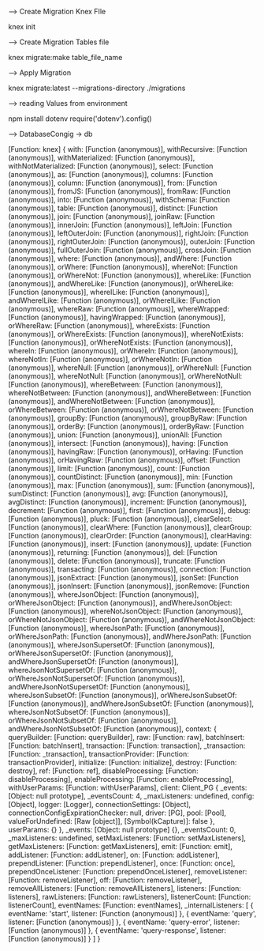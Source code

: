 --> Create Migration Knex FIle

knex init

--> Create Migration Tables file

knex migrate:make table_file_name

--> Apply Migration

knex migrate:latest --migrations-directory ./migrations

--> reading Values from environment

npm install dotenv
require('dotenv').config()



--> DatabaseCongig -> db

[Function: knex] {
  with: [Function (anonymous)],
  withRecursive: [Function (anonymous)],
  withMaterialized: [Function (anonymous)],
  withNotMaterialized: [Function (anonymous)],
  select: [Function (anonymous)],
  as: [Function (anonymous)],
  columns: [Function (anonymous)],
  column: [Function (anonymous)],
  from: [Function (anonymous)],
  fromJS: [Function (anonymous)],
  fromRaw: [Function (anonymous)],
  into: [Function (anonymous)],
  withSchema: [Function (anonymous)],
  table: [Function (anonymous)],
  distinct: [Function (anonymous)],
  join: [Function (anonymous)],
  joinRaw: [Function (anonymous)],
  innerJoin: [Function (anonymous)],
  leftJoin: [Function (anonymous)],
  leftOuterJoin: [Function (anonymous)],
  rightJoin: [Function (anonymous)],
  rightOuterJoin: [Function (anonymous)],
  outerJoin: [Function (anonymous)],
  fullOuterJoin: [Function (anonymous)],
  crossJoin: [Function (anonymous)],
  where: [Function (anonymous)],
  andWhere: [Function (anonymous)],
  orWhere: [Function (anonymous)],
  whereNot: [Function (anonymous)],
  orWhereNot: [Function (anonymous)],
  whereLike: [Function (anonymous)],
  andWhereLike: [Function (anonymous)],
  orWhereLike: [Function (anonymous)],
  whereILike: [Function (anonymous)],
  andWhereILike: [Function (anonymous)],
  orWhereILike: [Function (anonymous)],
  whereRaw: [Function (anonymous)],
  whereWrapped: [Function (anonymous)],
  havingWrapped: [Function (anonymous)],
  orWhereRaw: [Function (anonymous)],
  whereExists: [Function (anonymous)],
  orWhereExists: [Function (anonymous)],
  whereNotExists: [Function (anonymous)],
  orWhereNotExists: [Function (anonymous)],
  whereIn: [Function (anonymous)],
  orWhereIn: [Function (anonymous)],
  whereNotIn: [Function (anonymous)],
  orWhereNotIn: [Function (anonymous)],
  whereNull: [Function (anonymous)],
  orWhereNull: [Function (anonymous)],
  whereNotNull: [Function (anonymous)],
  orWhereNotNull: [Function (anonymous)],
  whereBetween: [Function (anonymous)],
  whereNotBetween: [Function (anonymous)],
  andWhereBetween: [Function (anonymous)],
  andWhereNotBetween: [Function (anonymous)],
  orWhereBetween: [Function (anonymous)],
  orWhereNotBetween: [Function (anonymous)],
  groupBy: [Function (anonymous)],
  groupByRaw: [Function (anonymous)],
  orderBy: [Function (anonymous)],
  orderByRaw: [Function (anonymous)],
  union: [Function (anonymous)],
  unionAll: [Function (anonymous)],
  intersect: [Function (anonymous)],
  having: [Function (anonymous)],
  havingRaw: [Function (anonymous)],
  orHaving: [Function (anonymous)],
  orHavingRaw: [Function (anonymous)],
  offset: [Function (anonymous)],
  limit: [Function (anonymous)],
  count: [Function (anonymous)],
  countDistinct: [Function (anonymous)],
  min: [Function (anonymous)],
  max: [Function (anonymous)],
  sum: [Function (anonymous)],
  sumDistinct: [Function (anonymous)],
  avg: [Function (anonymous)],
  avgDistinct: [Function (anonymous)],
  increment: [Function (anonymous)],
  decrement: [Function (anonymous)],
  first: [Function (anonymous)],
  debug: [Function (anonymous)],
  pluck: [Function (anonymous)],
  clearSelect: [Function (anonymous)],
  clearWhere: [Function (anonymous)],
  clearGroup: [Function (anonymous)],
  clearOrder: [Function (anonymous)],
  clearHaving: [Function (anonymous)],
  insert: [Function (anonymous)],
  update: [Function (anonymous)],
  returning: [Function (anonymous)],
  del: [Function (anonymous)],
  delete: [Function (anonymous)],
  truncate: [Function (anonymous)],
  transacting: [Function (anonymous)],
  connection: [Function (anonymous)],
  jsonExtract: [Function (anonymous)],
  jsonSet: [Function (anonymous)],
  jsonInsert: [Function (anonymous)],
  jsonRemove: [Function (anonymous)],
  whereJsonObject: [Function (anonymous)],
  orWhereJsonObject: [Function (anonymous)],
  andWhereJsonObject: [Function (anonymous)],
  whereNotJsonObject: [Function (anonymous)],
  orWhereNotJsonObject: [Function (anonymous)],
  andWhereNotJsonObject: [Function (anonymous)],
  whereJsonPath: [Function (anonymous)],
  orWhereJsonPath: [Function (anonymous)],
  andWhereJsonPath: [Function (anonymous)],
  whereJsonSupersetOf: [Function (anonymous)],
  orWhereJsonSupersetOf: [Function (anonymous)],
  andWhereJsonSupersetOf: [Function (anonymous)],
  whereJsonNotSupersetOf: [Function (anonymous)],
  orWhereJsonNotSupersetOf: [Function (anonymous)],
  andWhereJsonNotSupersetOf: [Function (anonymous)],
  whereJsonSubsetOf: [Function (anonymous)],
  orWhereJsonSubsetOf: [Function (anonymous)],
  andWhereJsonSubsetOf: [Function (anonymous)],
  whereJsonNotSubsetOf: [Function (anonymous)],
  orWhereJsonNotSubsetOf: [Function (anonymous)],
  andWhereJsonNotSubsetOf: [Function (anonymous)],
  context: {
    queryBuilder: [Function: queryBuilder],
    raw: [Function: raw],
    batchInsert: [Function: batchInsert],
    transaction: [Function: transaction],
    _transaction: [Function: _transaction],
    transactionProvider: [Function: transactionProvider],
    initialize: [Function: initialize],
    destroy: [Function: destroy],
    ref: [Function: ref],
    disableProcessing: [Function: disableProcessing],
    enableProcessing: [Function: enableProcessing],
    withUserParams: [Function: withUserParams],
    client: Client_PG {
      _events: [Object: null prototype],
      _eventsCount: 4,
      _maxListeners: undefined,
      config: [Object],
      logger: [Logger],
      connectionSettings: [Object],
      connectionConfigExpirationChecker: null,
      driver: [PG],
      pool: [Pool],
      valueForUndefined: [Raw [object]],
      [Symbol(kCapture)]: false
    },
    userParams: {}
  },
  _events: [Object: null prototype] {},
  _eventsCount: 0,
  _maxListeners: undefined,
  setMaxListeners: [Function: setMaxListeners],
  getMaxListeners: [Function: getMaxListeners],
  emit: [Function: emit],
  addListener: [Function: addListener],
  on: [Function: addListener],
  prependListener: [Function: prependListener],
  once: [Function: once],
  prependOnceListener: [Function: prependOnceListener],
  removeListener: [Function: removeListener],
  off: [Function: removeListener],
  removeAllListeners: [Function: removeAllListeners],
  listeners: [Function: listeners],
  rawListeners: [Function: rawListeners],
  listenerCount: [Function: listenerCount],
  eventNames: [Function: eventNames],
  _internalListeners: [
    { eventName: 'start', listener: [Function (anonymous)] },
    { eventName: 'query', listener: [Function (anonymous)] },
    { eventName: 'query-error', listener: [Function (anonymous)] },
    { eventName: 'query-response', listener: [Function (anonymous)] }
  ]
}